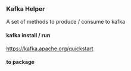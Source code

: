 ### Kafka Helper 
A set of methods to produce / consume to kafka 

#### kafka install / run 
https://kafka.apache.org/quickstart

#### to package 